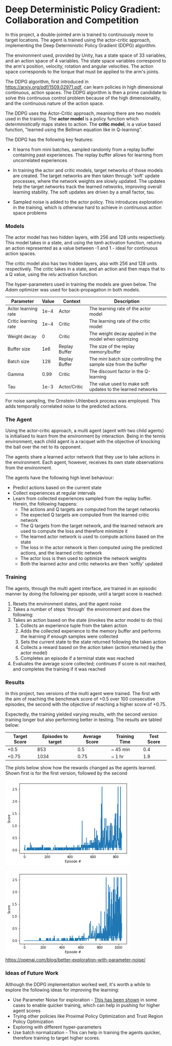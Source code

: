 [point5]: tennis_point5.png "point5"
[point75]: tennis_point75.png "point75"

# Deep Deterministic Policy Gradient: Collaboration and Competition

In this project, a double-jointed arm is trained to continuously move to target locations. The agent is trained using the
actor-critic approach, implementing the Deep Deterministic Policy Gradient (DDPG) algorithm.

The environment used, provided by Unity, has a state space of 33 variables, and an action space of 4 variables. The state
space variables correspond to the arm's position, velocity, rotation and angular velocities. The action space 
corresponds to the torque that must be applied to the arm's joints.

The DDPG algorithm, first introduced in https://arxiv.org/pdf/1509.02971.pdf, can learn policies in high 
dimensional continuous, action spaces. The DDPG algorithm is then a prime candidate to solve this continuous control problem
because of the high dimensionality, and the continuous nature of the action space.

The DDPG uses the Actor-Critic approach, meaning there are two models used in the training. The **actor model** is a 
policy function which *deterministically* maps states to action. The **critic model**, is a value based function, "learned
using the Bellman equation like in Q-learning".

The DDPG has the following key features:
* It learns from mini batches, sampled randomly from a replay buffer containing past experiences. The replay buffer allows
for learning from uncorrelated experiences
  
* In training the actor and critic models, target networks of those models are created. The target networks are then taken
through 'soft' update processes, where the network weights are slowly updated. The updates help the target networks track
  the learned networks, improving overall learning stability. The soft updates are driven by a small factor, tau.
  
* Sampled noise is added to the actor policy. This introduces exploration in the training, which is otherwise hard to achieve
in continuous action space problems
  

### Models
The actor model has two hidden layers, with 256 and 128 units respectively. This model takes in a state, and using the 
*tanh* activation function, returns an action represented as a value between -1 and 1 - ideal for continuous action spaces.

The critic model also has two hidden layers, also with 256 and 128 units respectively. The critic takes in a state, and an
action and then maps that to a Q value, using the *relu* activation function.

The hyper-parameters used in training the models are given below. The *Adam* optimizer was used for back-propagation in
both models.

Parameter      | Value  | Context | Description |
-------------- | ------ | ------- | ----------- |
Actor learning rate | 1e-4 | Actor | The learning rate of the actor model
Critic learning rate | 1e-4 | Critic | The learning rate of the critic model
Weight decay | 0 | Critic | The weight decay applied in the model when optimizing
Buffer size | 1e6 | Replay Buffer | The size of the replay memory/buffer
Batch size | 128 | Replay Buffer | The mini batch size controlling the sample size from the buffer
Gamma | 0.99 | Critic | The discount factor in the Q-learning
Tau | 1e-3 | Actor/Critic | The value used to make soft updates to the learned networks

For noise sampling, the Ornstein-Uhlenbeck process was employed. This adds temporally correlated noise to the predicted
actions.

### The Agent
Using the actor-critic approach, a multi agent (agent with two child agents) is initialised to learn from the environment
by interaction. Being in the tennis environment, each child agent is a racquet with the objective of knocking the ball
over the net to its opponent.

The agents share a learned actor network that they use to take actions in the environment. Each agent, however, receives
its own state observations from the environment.

The agents have the following high level behaviour:
* Predict actions based on the current state
* Collect experiences at regular intervals
* Learn from collected experiences sampled from the replay buffer. Herein, the following happens:
    * The actions and Q targets are computed from the target networks
    * The expected Q targets are computed from the learned critic network
    * The Q targets from the target network, and the learned network are used to compute the loss and therefore minimize it
    * The learned actor network is used to compute actions based on the state
    * The loss in the actor network is then computed using the predicted actions, and the learned critic network
    * The actor loss is then used to optimize the network weights
    * Both the learned actor and critic networks are then 'softly' updated
    
### Training
The agents, through the multi agent interface, are trained in an episodic manner by doing the following per episode, until a target score is reached:
1. Resets the environment states, and the agent noise
1. Takes a number of steps 'through' the environment and does the following:
1. Takes an action based on the state (invokes the actor model to do this)
    1. Collects an experience tuple from the taken action
    1. Adds the collected experience to the memory buffer and performs the learning if enough samples were collected
    1. Sets the current state to the state returned following the taken action   
    1. Collects a reward based on the action taken (action returned by the actor model)
    1. Completes an episode if a terminal state was reached
1. Evaluates the average score collected; continues if score is not reached, and completes the training if it was reached

### Results
In this project, two versions of the multi agent were trained. The first with the aim of reaching the benchmark score of 
+0.5 over 100 consecutive episodes, the second with the objective of reaching a higher score of +0.75.

Expectedly, the training yielded varying results, with the second version training longer but also performing better in
testing. The results are tabled below:

Target Score  | Episodes to target | Average Score | Training Time | Test Score |
------------- | ------------------ | ------------- | ------------- | ---------- |
+0.5 | 853 | 0.5 | ~ 45 min | 0.4
+0.75 | 1034 | 0.75 | ~ 1 hr | 1.9

The plots below show how the rewards changed as the agents learned. Shown first is for the first version, followed by the
second

![point5][point5]

![point75][point75]
https://openai.com/blog/better-exploration-with-parameter-noise/
### Ideas of Future Work
Although the DDPG implementation worked well, it's worth a while to explore the following ideas for improving the learning:
* Use Parameter Noise for exploration - [This has been shown](https://openai.com/blog/better-exploration-with-parameter-noise/)
  in some cases to enable quicker training, which can help in pushing for higher agent scores
* Trying other policies like Proximal Policy Optimization and Trust Region Policy Optimization
* Exploring with different hyper-parameters
* Use batch normalization - This can help in training the agents quicker, therefore training to target higher scores.